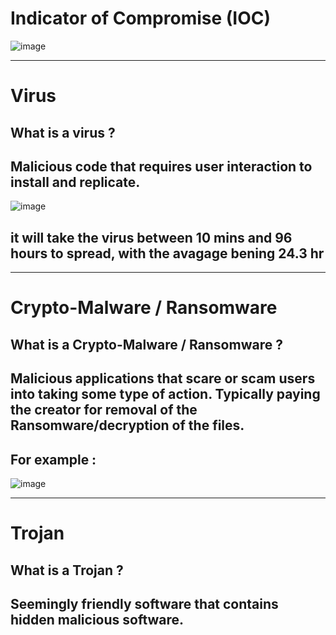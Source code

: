# Indicator of Compromise (IOC)
![image](https://github.com/Abowafy/Types-of-Social-Eng-Tech/assets/53989917/0d8706fe-697d-4f63-90d3-b6d9f8979038)

---

# Virus
## What is a virus ? 
## Malicious code that **requires user interaction** to install and replicate. 

![image](https://github.com/Abowafy/Types-of-Social-Eng-Tech/assets/53989917/88e342ae-74b5-4b00-9859-586472aa9882)

## it will take the virus between 10 mins and 96 hours to spread, with the avagage bening 24.3 hr

---

# Crypto-Malware / Ransomware
## What is a Crypto-Malware / Ransomware ? 
## Malicious applications that scare or scam users into taking some type of action. Typically paying the creator for removal of the Ransomware/decryption of the files. 

## For example : 

![image](https://github.com/Abowafy/Types-of-Social-Eng-Tech/assets/53989917/9c3504f8-2cd7-405f-ac93-bec30cf62d7a)

---

# Trojan
## What is a Trojan ? 
## Seemingly friendly software that contains **hidden** malicious software. 
















































